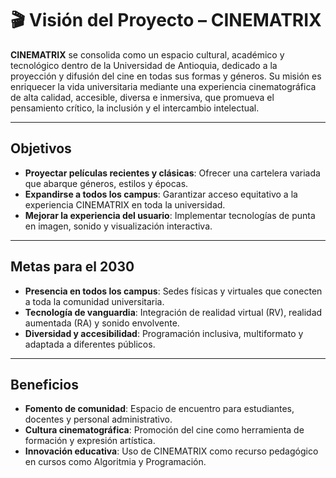 # 🎬 Visión del Proyecto – CINEMATRIX

**CINEMATRIX** se consolida como un espacio cultural, académico y tecnológico dentro de la Universidad de Antioquia, dedicado a la proyección y difusión del cine en todas sus formas y géneros. Su misión es enriquecer la vida universitaria mediante una experiencia cinematográfica de alta calidad, accesible, diversa e inmersiva, que promueva el pensamiento crítico, la inclusión y el intercambio intelectual.

---

## Objetivos

- **Proyectar películas recientes y clásicas**: Ofrecer una cartelera variada que abarque géneros, estilos y épocas.
- **Expandirse a todos los campus**: Garantizar acceso equitativo a la experiencia CINEMATRIX en toda la universidad.
- **Mejorar la experiencia del usuario**: Implementar tecnologías de punta en imagen, sonido y visualización interactiva.

---

##  Metas para el 2030

- **Presencia en todos los campus**: Sedes físicas y virtuales que conecten a toda la comunidad universitaria.
- **Tecnología de vanguardia**: Integración de realidad virtual (RV), realidad aumentada (RA) y sonido envolvente.
- **Diversidad y accesibilidad**: Programación inclusiva, multiformato y adaptada a diferentes públicos.

---

## Beneficios

- **Fomento de comunidad**: Espacio de encuentro para estudiantes, docentes y personal administrativo.
- **Cultura cinematográfica**: Promoción del cine como herramienta de formación y expresión artística.
- **Innovación educativa**: Uso de CINEMATRIX como recurso pedagógico en cursos como Algoritmia y Programación.
